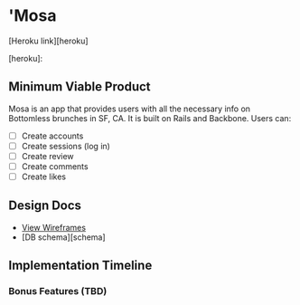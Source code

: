 # 'Mosa

[Heroku link][heroku]

[heroku]:

## Minimum Viable Product
Mosa is an app that provides users with all the necessary info on Bottomless brunches in SF, CA. It is built on Rails and Backbone. Users can:

- [ ] Create accounts
- [ ] Create sessions (log in)
- [ ] Create review
- [ ] Create comments
- [ ] Create likes

## Design Docs
* [View Wireframes][views]
* [DB schema][schema]

[views]:
[schema]:

## Implementation Timeline

### Bonus Features (TBD)
